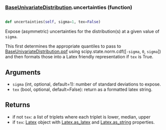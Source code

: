 ### [BaseUnivariateDistribution](BaseUnivariateDistribution.md).uncertainties (function)


```py

def uncertainties(self, sigma=1, tex=False)

```



Expose (asymmetric) uncertainties for the distribution(s) at a given
value of `sigma`.

This first determines the appropriate quantiles to pass to
[BaseUnivariateDistribution.ppf](BaseUnivariateDistribution.ppf.md) using scipy.state.norm.cdf([`-sigma`, `0`, `sigma`])
and then formats those into a Latex friendly representation if `tex` is True.

Arguments
-----------
* `sigma` (int, optional, default=1): number of standard deviations to
    expose.
* `tex` (bool, optional, default=False): return as a formatted latex
    string.

Returns
---------
* if not `tex`: a list of triplets where each triplet is lower, median, upper
* if `tex`: [Latex](Latex.md) object with [Latex.as_latex](Latex.as_latex.md) and [Latex.as_string](Latex.as_string.md) properties.

